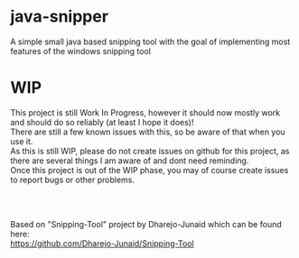 # java-snipper
A simple small java based snipping tool with the goal of implementing most features of the windows snipping tool

# WIP
This project is still Work In Progress, however it should now mostly work and should do so reliably (at least I hope it does)!
<br>
There are still a few known issues with this, so be aware of that when you use it.
<br>
As this is still WIP, please do not create issues on github for this project, as there are several things I am aware of and dont need reminding.
<br>
Once this project is out of the WIP phase, you may of course create issues to report bugs or other problems.

<br><br>

Based on "Snipping-Tool" project by Dharejo-Junaid which can be found here: <br>
https://github.com/Dharejo-Junaid/Snipping-Tool